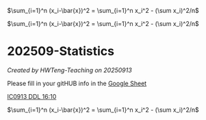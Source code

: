 $\sum_{i=1}^n (x_i-\bar{x})^2 = \sum_{i=1}^n x_i^2 - (\sum x_i)^2/n$

$\sum_{i=1}^n (x_i-\bar{x})^2 = \sum_{i=1}^n x_i^2 - (\sum x_i)^2/n$

# 202509-Statistics
*Created by HWTeng-Teaching on 20250913*

Please fill in your gitHUB info in the [Google Sheet](https://docs.google.com/spreadsheets/d/1-UFyabcTQTQ9ZaXoXk9rYrOnwDxJEAOYwu1l0E4ezAQ/edit?usp=sharing)

[IC0913 DDL 16:10](https://forms.gle/DsTkE7f9zfFEgmzN7)

$\sum_{i=1}^n (x_i-\bar{x})^2 = \sum_{i=1}^n x_i^2 - (\sum x_i)^2/n$
